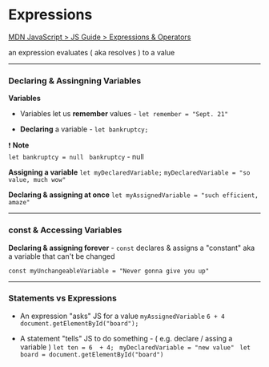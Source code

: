 # Expressions

[MDN JavaScript > JS Guide > Expressions & Operators](https://developer.mozilla.org/en-US/docs/Web/JavaScript/Guide/Expressions_and_Operators)

an expression evaluates ( aka resolves ) to a value

---

###  Declaring & Assingning Variables
**Variables**

- Variables let us **remember** values
		- `let remember = "Sept. 21"`
		
- **Declaring** a variable
		-	`let bankruptcy;`

❗ **Note**  
`let bankruptcy = null `
`bankruptcy`
	-	null

**Assigning a variable**
`let myDeclaredVariable;`
`myDeclaredVariable = "so value, much wow"`

**Declaring & assigning at once**
`let myAssignedVariable = "such efficient, amaze"`

-----
### const & Accessing Variables

**Declaring & assigning forever** 
	-	`const` declares & assigns a "constant" aka a variable that can't be changed

`const myUnchangeableVariable = "Never gonna give you up"`

--- 
### Statements vs Expressions
- An expression "asks" JS for a value
`myAssignedVariable` 
` 6 + 4 `
`document.getElementById("board");`

- A statement "tells" JS to do something
		- ( e.g. declare / assing a variable )
`let ten = 6  + 4; `
`myDeclaredVariable = "new value" `
`let board = document.getElementById("board")`